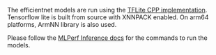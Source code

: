 The efficientnet models are run using the [TFLite CPP implementation](https://github.com/mlcommons/mlperf-automations/tree/main/script/app-mlperf-inference-tflite-cpp). Tensorflow lite is built from source with XNNPACK enabled. On arm64 platforms, ArmNN library is also used. 

Please follow the [MLPerf Inference docs](https://docs.mlcommons.org/inference/benchmarks/image_classification/mobilenets/#__tabbed_1_5) for the commands to run the models.
